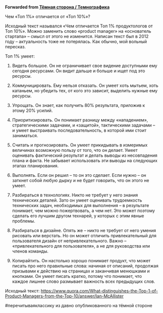 **Forwarded from [Тёмная сторона / Темнографика](https://t.me/temno/1163)**

Чем «Топ 1%» отличается от «Топ 10%»?

Исходный текст назывался «Чем отличается Топ 1% продуктологов от Топ 10%». Можно заменить слово «product manager» на «основатель стартапа» – смысл от этого не изменится. Написан текст был в 2012 году – актуальность тоже не потерялась. Как обычно, мой вольный пересказ.

Топ 1% умеет:

1. Видеть большое. Он не ограничивает свое видение доступными ему сегодня ресурсами. Он видит дальше и больше и ищет под это ресурсы.

2. Коммуницировать. Ему нельзя отказать. Он умеет хоть мытьем, хоть катаньем, но убедить тех, от кого это зависит, выделить нужные ему ресурсы.

3. Упрощать. Он знает, как получить 80% результата, приложив к этому 20% усилий.

4. Приоритизировать. Он понимает разницу между «нападением», стратегическими задачами, и «защитой», тактическими задачами – и умеет выстраивать последовательность, в которой ими стоит заниматься.

5. Считать и прогнозировать. Он умеет прикидывать в измеримых величинах возможную пользу от того, что он делает. Умеет оценивать фактический результат и делать выводы из несовпадения плана и факта. Не забывает использовать эти выводы на следующих этапах планирования.

6. Выполнять. Если он решил – то он это сделает. Если нужно – он заткнет собой любую дырку и не будет говорить, что он этого не умеет.

7. Разбираться в технологиях. Никто не требует у него знания технических деталей. Зато он умеет оценивать трудоемкость технических задач, необходимых для выполнения – в результате понимает, чем можно пожертвовать, а чем нет. Это может поэтому сделать его лучшим другом технарей, у которых с этим явные проблемы.

8. Разбираться в дизайне. Опять же – никто не требует от него умения рисовать или верстать. Но он может отличить привлекательный для пользователя дизайн от непривлекательного. Важно – «привлекательного для пользователя», а не для руководства или членов команды.

9. Копирайтить. Он настолько хорошо понимает продукт, что может писать про него правильные слова: начиная от описаний, продолжая призывами к действию на страницах и заканчивая менюшками и кнопками. Он умеет писать кратко, потому что понимает, что каждое лишнее слово размывает важность всех предыдущих слов.

Исходный текст: https://www.quora.com/What-distinguishes-the-Top-1-of-Product-Managers-from-the-Top-10/answer/Ian-McAllister

#перечитываяклассику из давно опубликованного на тёмной стороне